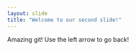 ```yaml
---
layout: slide
title: "Welcome to our second slide!"
---
```

Amazing git!
Use the left arrow to go back!
